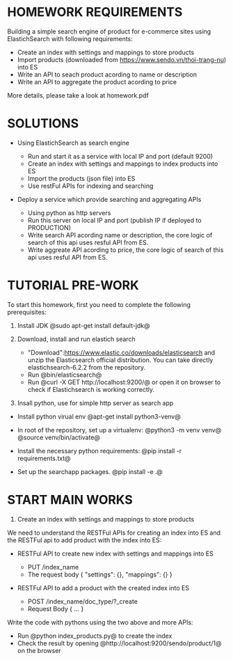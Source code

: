 HOMEWORK REQUIREMENTS
=====================

Building a simple search engine of product for e-commerce
sites using ElastichSearch with following requirements:

- Create an index with settings and mappings to store products
- Import products (downloaded from https://www.sendo.vn/thoi-trang-nu) into ES
- Write an API to seach product acording to name or description
- Write an API to aggregate the product acording to price

More details, please take a look at homework.pdf

SOLUTIONS
=========

- Using ElastichSearch as search engine

  * Run and start it as a service with local IP and port (default 9200)
  * Create an index with settings and mappings to index products into ES
  * Import the products (json file) into ES
  * Use restFul APIs for indexing and searching

- Deploy a service which provide searching and aggregating APIs
  
  * Using python as http servers
  * Run this server on local IP and port
    (publish IP if deployed to PRODUCTION)
  * Write search API acording name or description, the core logic
    of search of this api uses resful API from ES.
  * Write aggreate API acording to price, the core logic of search
    of this api uses resful API from ES.

TUTORIAL PRE-WORK
=================

To start this homework, first you need to complete the following
prerequisites:

1. Install JDK
   @sudo apt-get install default-jdk@

2. Download, install and run elastich search
	* "Download":https://www.elastic.co/downloads/elasticsearch and
	  unzip the Elasticsearch official distribution.
    You can take directly elastichsearch-6.2.2 from the repository.
	* Run @bin/elasticsearch@
	* Run @curl -X GET http://localhost:9200/@ or open it on browser to check if
    Elastichsearch is working correctly.

3. Insall python, use for simple http server as search app
  * Install python virual env
    @apt-get install python3-venv@

  * In root of the repository, set up a virtualenv:
    @python3 -m venv venv@
    @source venv/bin/activate@

  * Install the necessary python requirements:
    @pip install -r requirements.txt@

  * Set up the searchapp packages.
    @pip install -e .@

START MAIN WORKS
================

1. Create an index with settings and mappings to store products

We need to understand the RESTFul APIs for creating an index into ES
and the RESTFul api to add product with the index into ES:

- RESTFul API to create new index with settings and mappings into ES
  * PUT /index_name
  * The request body
    {
      "settings": {},
      "mappings": {}
    }

- RESTFul API to add a product with the created index into ES
  * POST /index_name/doc_type/?_create
  * Request Body
    {
      ...
    }

Write the code with pythons using the two above and more APIs:

- Run @python index_products.py@ to create the index
- Check the result by opening @http://localhost:9200/sendo/product/1@ on
  the browser
